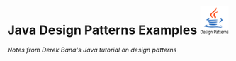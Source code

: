 # Java Design Patterns Examples ![logo](res/logo.png)

_Notes from Derek Bana's Java tutorial on design patterns_